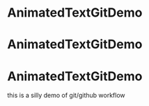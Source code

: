 # AnimatedTextGitDemo
# AnimatedTextGitDemo
# AnimatedTextGitDemo
this is a silly demo of git/github workflow 
